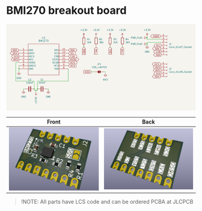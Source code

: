 # BMI270 breakout board
![Circuit](./Circuit.png)

|Front|Back|
|:-:|:-:|
|![PCB_Front](./PCB_Front.png)|![PCB_Back](./PCB_Back.png)|

> !NOTE: All parts have LCS code and can be ordered PCBA at JLCPCB
